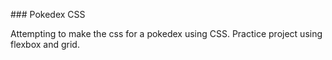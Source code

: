 ### Pokedex CSS

Attempting to make the css for a pokedex using CSS. Practice project using flexbox and grid.